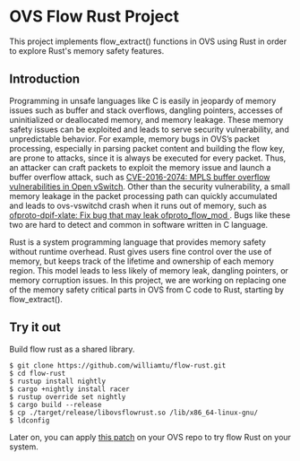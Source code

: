 # OVS Flow Rust Project
This project implements flow_extract() functions in OVS using Rust in order to
explore Rust's memory safety features.
 
## Introduction
Programming in unsafe languages like C is easily in jeopardy of memory issues
such as buffer and stack overflows, dangling pointers, accesses of
uninitialized or deallocated memory, and memory leakage.  These memory safety
issues can be exploited and leads to serve security vulnerability, and
unpredictable behavior. For example, memory bugs in OVS’s packet processing,
especially in parsing packet content and building the flow key, are prone to
attacks, since it is always be executed for every packet. Thus, an attacker
can craft packets to exploit the memory issue and launch a buffer overflow
attack, such as [CVE-2016-2074: MPLS buffer overflow vulnerabilities in
Open vSwitch](https://mail.openvswitch.org/pipermail/ovs-announce/2016-March/000082.html).
Other than the security vulnerability, a small memory leakage in the
packet processing path can quickly accumulated and leads to ovs-vswitchd
crash when it runs out of memory, such as [ofproto-dpif-xlate: Fix bug that
may leak ofproto_flow_mod ](https://github.com/openvswitch/ovs/commit/1bddcb5dc598).  Bugs like
these two are hard to detect and common in software written in C language.

Rust is a system programming language that provides memory safety without
runtime overhead.  Rust gives users fine control over the use of memory,
but keeps track of the lifetime and ownership of each memory region.
This model leads to less likely of memory leak, dangling pointers,
or memory corruption issues.  In this project, we are working on
replacing one of the memory safety critical parts in OVS from C code to
Rust, starting by flow_extract().

## Try it out
Build flow rust as a shared library.
```
$ git clone https://github.com/williamtu/flow-rust.git
$ cd flow-rust
$ rustup install nightly
$ cargo +nightly install racer
$ rustup override set nightly
$ cargo build --release
$ cp ./target/release/libovsflowrust.so /lib/x86_64-linux-gnu/
$ ldconfig
```

Later on, you can apply [this patch](misc/0001-Rust-Try-flow-rust.patch)
on your OVS repo to try flow Rust on your system.
